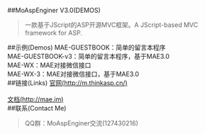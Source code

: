 ##MoAspEnginer V3.0(DEMOS)
> 一款基于JScript的ASP开源MVC框架。A JScript-based MVC framework for ASP.
> 

##示例(Demos)
MAE-GUESTBOOK：简单的留言本程序<br />
MAE-GUESTBOOK-v3：简单的留言本程序，基于MAE3.0<br />
MAE-WX：MAE对接微信接口<br />
MAE-WX-3：MAE对接微信接口，基于MAE3.0<br />
##链接(Links)
[官网(http://m.thinkasp.cn/)](http://m.thinkasp.cn/)<br />  
[文档(http://mae.im)](http://mae.im)<br />
##联系(Contact Me)
> QQ群：MoAspEnginer交流(127430216)
